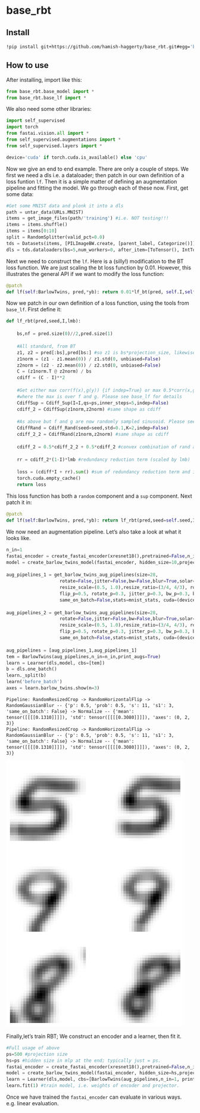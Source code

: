 base_rbt
================

<!-- WARNING: THIS FILE WAS AUTOGENERATED! DO NOT EDIT! -->

## Install

``` sh
!pip install git+https://github.com/hamish-haggerty/base_rbt.git#egg='base_rbt'
```

## How to use

After installing, import like this:

``` python
from base_rbt.base_model import *
from base_rbt.base_lf import *
```

We also need some other libraries:

``` python
import self_supervised
import torch
from fastai.vision.all import *
from self_supervised.augmentations import *
from self_supervised.layers import *
```

``` python
device='cuda' if torch.cuda.is_available() else 'cpu'
```

Now we give an end to end example. There are only a couple of steps. We
first we need a dls i.e. a dataloader; then patch in our own definition
of a loss funtion `lf`. Then it is a simple matter of defining an
augmentation pipeline and fitting the model. We go through each of these
now. First, get some data:

``` python
#Get some MNIST data and plonk it into a dls
path = untar_data(URLs.MNIST)
items = get_image_files(path/'training') #i.e. NOT testing!!!
items = items.shuffle()
items = items[0:10]
split = RandomSplitter(valid_pct=0.0)
tds = Datasets(items, [PILImageBW.create, [parent_label, Categorize()]], splits=split(items))
dls = tds.dataloaders(bs=5,num_workers=0, after_item=[ToTensor(), IntToFloatTensor()], device=device)
```

Next we need to construct the `lf`. Here is a (silly!) modification to
the BT loss function. We are just scaling the bt loss function by
$0.01$. However, this illustrates the general API if we want to modify
the loss function:

``` python
@patch
def lf(self:BarlowTwins, pred,*yb): return 0.01*lf_bt(pred, self.I,self.lmb)
```

Now we patch in our own definition of a loss function, using the tools
from `base_lf`. First define it:

``` python
def lf_rbt(pred,seed,I,lmb):
    
    bs,nf = pred.size(0)//2,pred.size(1)

    #All standard, from BT
    z1, z2 = pred[:bs],pred[bs:] #so z1 is bs*projection_size, likewise for z2
    z1norm = (z1 - z1.mean(0)) / z1.std(0, unbiased=False)
    z2norm = (z2 - z2.mean(0)) / z2.std(0, unbiased=False)
    C = (z1norm.T @ z2norm) / bs 
    cdiff = (C - I)**2

    #Get either max corr(f(x),g(y)) {if indep=True} or max 0.5*corr(x,g(y)) + 0.5*corr(f(x),y), {if indep=False}
    #where the max is over f and g. Please see base_lf for details
    CdiffSup = Cdiff_Sup(I=I,qs=ps,inner_steps=5,indep=False)
    cdiff_2 = CdiffSup(z1norm,z2norm) #same shape as cdiff

    #As above but f and g are now randomly sampled sinusoid. Please see base_lf for details
    CdiffRand = Cdiff_Rand(seed=seed,std=0.1,K=2,indep=False)
    cdiff_2_2 = CdiffRand(z1norm,z2norm) #same shape as cdiff

    cdiff_2 = 0.5*cdiff_2_2 + 0.5*cdiff_2 #convex combination of rand and sup terms.

    rr = cdiff_2*(1-I)*lmb #redundancy reduction term (scaled by lmb)

    loss = (cdiff*I + rr).sum() #sum of redundancy reduction term and invariance term
    torch.cuda.empty_cache()
    return loss
```

This loss function has both a `random` component and a `sup` component.
Next patch it in:

``` python
@patch
def lf(self:BarlowTwins, pred,*yb): return lf_rbt(pred,seed=self.seed,I=self.I,lmb=self.lmb)
```

We now need an augmentation pipeline. Let’s also take a look at what it
looks like.

``` python
n_in=1
fastai_encoder = create_fastai_encoder(xresnet18(),pretrained=False,n_in=1)
model = create_barlow_twins_model(fastai_encoder, hidden_size=10,projection_size=10)# projection_size=1024)

aug_pipelines_1 = get_barlow_twins_aug_pipelines(size=28,
                    rotate=False,jitter=False,bw=False,blur=True,solar=False, #Whether to use aug or not
                    resize_scale=(0.5, 1.0),resize_ratio=(3/4, 4/3), rotate_deg=45,blur_s=11,s1=3,sol_t=0.05,sol_a=0.05, #hps of augs
                    flip_p=0.5, rotate_p=0.3, jitter_p=0.3, bw_p=0.3, blur_p=0.5,sol_p=0.1, #prob of performing aug
                    same_on_batch=False,stats=mnist_stats, cuda=(device=='cuda'))

aug_pipelines_2 = get_barlow_twins_aug_pipelines(size=28,
                    rotate=False,jitter=False,bw=False,blur=True,solar=False, #Whether to use aug or not
                    resize_scale=(0.5, 1.0),resize_ratio=(3/4, 4/3), rotate_deg=45,blur_s=11,s1=3,sol_t=0.05,sol_a=0.05, #hps of augs
                    flip_p=0.5, rotate_p=0.3, jitter_p=0.3, bw_p=0.3, blur_p=0.5,sol_p=0.1, #prob of performing aug
                    same_on_batch=False,stats=mnist_stats, cuda=(device=='cuda'))

aug_pipelines = [aug_pipelines_1,aug_pipelines_1]
tem = BarlowTwins(aug_pipelines,n_in=n_in,print_augs=True)
learn = Learner(dls,model, cbs=[tem])
b = dls.one_batch()
learn._split(b)
learn('before_batch')
axes = learn.barlow_twins.show(n=3)
```

    Pipeline: RandomResizedCrop -> RandomHorizontalFlip -> RandomGaussianBlur -- {'p': 0.5, 'prob': 0.5, 's': 11, 's1': 3, 'same_on_batch': False} -> Normalize -- {'mean': tensor([[[[0.1310]]]]), 'std': tensor([[[[0.3080]]]]), 'axes': (0, 2, 3)}
    Pipeline: RandomResizedCrop -> RandomHorizontalFlip -> RandomGaussianBlur -- {'p': 0.5, 'prob': 0.5, 's': 11, 's1': 3, 'same_on_batch': False} -> Normalize -- {'mean': tensor([[[[0.1310]]]]), 'std': tensor([[[[0.3080]]]]), 'axes': (0, 2, 3)}

![](index_files/figure-gfm/cell-9-output-2.png)

Finally,let’s train RBT; We construct an encoder and a learner, then fit
it.

``` python
#Full usage of above
ps=500 #projection size
hs=ps #hidden size in mlp at the end; typically just = ps. 
fastai_encoder = create_fastai_encoder(xresnet18(),pretrained=False,n_in=1) #create the encoder
model = create_barlow_twins_model(fastai_encoder, hidden_size=hs,projection_size=ps)#plonk the projector on the end of the encoder
learn = Learner(dls,model, cbs=[BarlowTwins(aug_pipelines,n_in=1, print_augs=False)]) #build the learner
learn.fit(1) #train model, i.e. weights of encoder and projector.
```

Once we have trained the `fastai_encoder` can evaluate in various ways.
e.g. linear evaluation.
